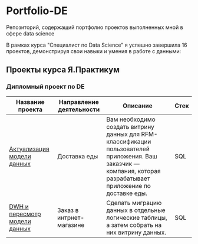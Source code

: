 # Portfolio-DE
Репозиторий, содержащий портфолио проектов выполненных мной в сфере data science


В рамках курса "Специалист по Data Science" я успешно завершила 16 проектов, демонстрируя свои навыки и умения в работе с данными:

## Проекты курса Я.Практикум
### Дипломный проект по DE
| Название проекта | Направление деятельности | Описание | Стек |
|------------------|--------------------------|----------|------|
| [Актуализация модели данных](https://github.com/StefankinaOlya/Portfolio-DE/tree/main/Актуализация%20модели%20данных) | Доставка еды | Вам необходимо создать витрину данных для RFM-классификации пользователей приложения. Ваш заказчик — компания, которая разрабатывает приложение по доставке еды. | SQL |
| [DWH и пересмотр модели данных]([https://github.com/StefankinaOlya/Portfolio-DE/tree/main/DWH%20и%20пересмотр%20модели%20данных) | Заказ в интрнет-магазине | Сделать миграцию данных в отдельные логические таблицы, а затем собрать на них витрину данных. | SQL |

